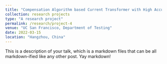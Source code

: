 ```yaml
---
title: "Compensation Algorithm based Current Transformer with High Accuracy"
collection: research projects
type: "A research project"
permalink: /research/project-4
venue: "UC San Francisco, Department of Testing"
date: 2022-03-15
location: "Hangzhou, China"
---
```


This is a description of your talk, which is a markdown files that can be all markdown-ified like any other post. Yay markdown!
